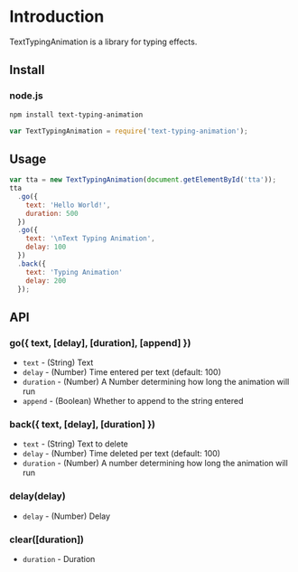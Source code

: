 # Introduction

TextTypingAnimation is a library for typing effects.

## Install

### node.js
```bash
npm install text-typing-animation
```
```javascript
var TextTypingAnimation = require('text-typing-animation');
```

## Usage

```javascript
var tta = new TextTypingAnimation(document.getElementById('tta'));
tta
  .go({
    text: 'Hello World!',
    duration: 500
  })
  .go({
    text: '\nText Typing Animation',
    delay: 100
  })
  .back({
    text: 'Typing Animation'
    delay: 200
  });
```


## API

### go({ text, [delay], [duration], [append] })
* `text` - (String) Text
* `delay` - (Number) Time entered per text (default: 100)
* `duration` - (Number) A Number determining how long the animation will run
* `append` - (Boolean) Whether to append to the string entered

### back({ text, [delay], [duration] })
* `text` - (String) Text to delete
* `delay` - (Number) Time deleted per text (default: 100)
* `duration` - (Number) A number determining how long the animation will run

### delay(delay)
* `delay` - (Number) Delay

### clear([duration])
* `duration` - Duration